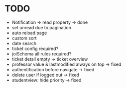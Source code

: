 # TODO

- Notification -> read property -> done
- set unread due to pagination
- auto reload page
- custom sort
- date search
- ticket config required?
- joiSchema all rules required?
- ticket detail empty -> ticket overview
- professor value & lastmodified always on top -> fixed
- authentification before navigate -> fixed
- delete user if logged out -> fixed
- studentview: hide priority -> fixed
